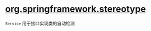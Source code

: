 # [org.springframework.stereotype](https://docs.spring.io/spring-framework/docs/current/javadoc-api/org/springframework/stereotype/package-summary.html)

`Service` 用于接口实现类的自动检测
